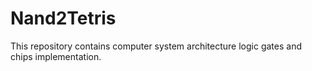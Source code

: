 # Nand2Tetris
This repository contains computer system architecture logic gates and chips implementation.
